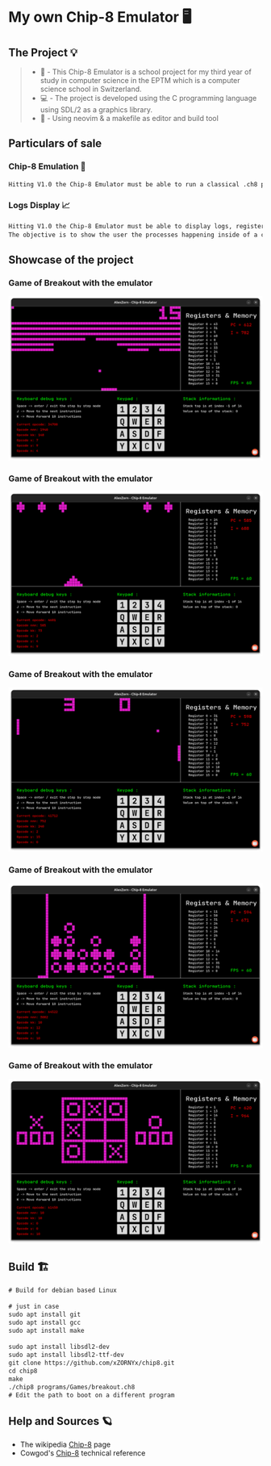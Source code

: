 # My own Chip-8 Emulator 🖥

## The Project 💡
> - 🏫 - This Chip-8 Emulator is a school project for my third year of study in computer science in the EPTM which is a computer science school in Switzerland.
> - 💻 - The project is developed using the C programming language using SDL/2 as a graphics library.
> - 🗿 - Using neovim & a makefile as editor and build tool


## Particulars of sale
### Chip-8 Emulation 🦾
```txt
Hitting V1.0 the Chip-8 Emulator must be able to run a classical .ch8 program correctly
```

### Logs Display 📈
```txt
Hitting V1.0 the Chip-8 Emulator must be able to display logs, registers, memory states and content.
The objective is to show the user the processes happening inside of a computer.
```

## Showcase of the project
### Game of Breakout with the emulator
![Breakout](./screenshots/Breakout.png)

### Game of Breakout with the emulator
![Missile](./screenshots/Missile.png)

### Game of Breakout with the emulator
![Pong](./screenshots/Pong.png)

### Game of Breakout with the emulator
![Connect 4](./screenshots/Connect4.png)

### Game of Breakout with the emulator
![Tic Tac Toe](./screenshots/Tictac.png)

## Build 🏗️
```shell
# Build for debian based Linux

# just in case
sudo apt install git
sudo apt install gcc
sudo apt install make

sudo apt install libsdl2-dev
sudo apt install libsdl2-ttf-dev
git clone https://github.com/xZORNYx/chip8.git
cd chip8
make
./chip8 programs/Games/breakout.ch8
# Edit the path to boot on a different program
```

## Help and Sources 🪐
- The wikipedia [Chip-8](https://en.wikipedia.org/wiki/CHIP-8) page
- Cowgod's [Chip-8](http://devernay.free.fr/hacks/chip8/C8TECH10.HTM#6xkk) technical reference
